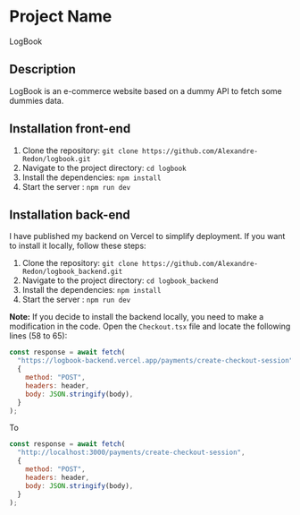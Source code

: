 # Project Name
LogBook

## Description
LogBook is an e-commerce website based on a dummy API to fetch some dummies data.

## Installation front-end
1. Clone the repository: `git clone https://github.com/Alexandre-Redon/logbook.git`
2. Navigate to the project directory: `cd logbook`
3. Install the dependencies: `npm install`
4. Start the server : `npm run dev`

## Installation back-end
I have published my backend on Vercel to simplify deployment. If you want to install it locally, follow these steps:

1. Clone the repository: `git clone https://github.com/Alexandre-Redon/logbook_backend.git`
2. Navigate to the project directory: `cd logbook_backend`
3. Install the dependencies: `npm install`
4. Start the server : `npm run dev`

**Note:** If you decide to install the backend locally, you need to make a modification in the code. Open the `Checkout.tsx` file and locate the following lines (58 to 65):

```javascript
const response = await fetch(
  "https://logbook-backend.vercel.app/payments/create-checkout-session",
  {
    method: "POST",
    headers: header,
    body: JSON.stringify(body),
  }
);
```
To
```javascript
const response = await fetch(
  "http://localhost:3000/payments/create-checkout-session",
  {
    method: "POST",
    headers: header,
    body: JSON.stringify(body),
  }
);
```
